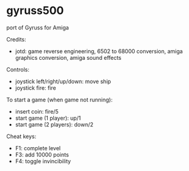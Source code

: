 # gyruss500
port of Gyruss for Amiga

Credits:

- jotd: game reverse engineering, 6502 to 68000 conversion, 
        amiga graphics conversion, amiga sound effects

Controls:

- joystick left/right/up/down: move ship
- joystick fire: fire

To start a game (when game not running):

- insert coin: fire/5
- start game (1 player): up/1
- start game (2 players): down/2

Cheat keys:
- F1: complete level
- F3: add 10000 points
- F4: toggle invincibility